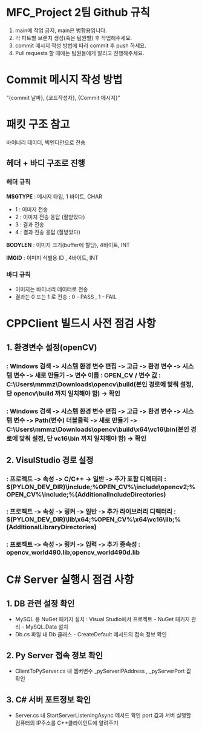 # MFC_Project 2팀 Github 규칙 
1. main에 작업 금지, main은 병합용입니다. 
2. 각 파트별 브랜치 생성(혹은 팀원별) 후 작업해주세요.
3. commit 메시지 작성 방법에 따라 commit 후 push 하세요.
4. Pull requests 할 때에는 팀원들에게 알리고 진행해주세요.

# Commit 메시지 작성 방법 
"{commit 날짜}, {코드작성자}, {Commit 메시지}"

# 패킷 구조 참고 
바이너리 데이터, 빅엔디안으로 전송
## 헤더 + 바디 구조로 진행 
### 헤더 규칙 
**MSGTYPE** : 메시지 타입, 1 바이트, CHAR
- 1 : 이미지 전송
- 2 : 이미지 전송 응답 (잘받았다)
- 3 : 결과 전송
- 4 : 결과 전송 응답 (잘받았다)

**BODYLEN** : 이미지 크기(buffer에 할당), 4바이트, INT 

**IMGID** : 이미지 식별용 ID , 4바이트, INT 

### 바디 규칙 
- 이미지는 바이너리 데이터로 전송
- 결과는 0 또는 1 로 전송 : 0 - PASS , 1 - FAIL

# CPPClient 빌드시 사전 점검 사항
## 1. 환경변수 설정(openCV)
### : Windows 검색 -> 시스템 환경 변수 편집 -> 고급 -> 환경 변수 -> 시스템 변수 -> 새로 만들기 -> 변수 이름 : OPEN_CV / 변수 값 : C:\Users\mmmz\Downloads\opencv\build(본인 경로에 맞춰 설정, 단 opencv\build 까지 일치해야 함) -> 확인
### : Windows 검색 -> 시스템 환경 변수 편집 -> 고급 -> 환경 변수 -> 시스템 변수 -> Path(변수) 더블클릭 ->  새로 만들기 -> C:\Users\mmmz\Downloads\opencv\build\x64\vc16\bin(본인 경로에 맞춰 설정, 단 vc16\bin 까지 일치해야 함) -> 확인
## 2. VisulStudio 경로 설정
### : 프로젝트 -> 속성 -> C/C++ -> 일반 -> 추가 포함 디렉터리 : $(PYLON_DEV_DIR)\include;%OPEN_CV%\include\opencv2;%OPEN_CV%\include;%(AdditionalIncludeDirectories)
### : 프로젝트 -> 속성 -> 링커 -> 일반 -> 추가 라이브러리 디렉터리 : $(PYLON_DEV_DIR)\lib\x64;%OPEN_CV%\x64\vc16\lib;%(AdditionalLibraryDirectories)
### : 프로젝트 -> 속성 -> 링커 -> 입력 -> 추가 종속성 : opencv_world490.lib;opencv_world490d.lib

# C# Server 실행시 점검 사항 
## 1. DB 관련 설정 확인 
- MySQL 용 NuGet 패키지 설치 : Visual Studio에서 프로젝트 - NuGet 패키지 관리 - MySQL.Data 설치 
- Db.cs 파일 내 Db 클래스 - CreateDefault 메서드의 접속 정보 확인
## 2. Py Server 접속 정보 확인 
- ClientToPyServer.cs 내 멤버변수 _pyServerIPAddress , _pyServerPort 값 확인
## 3. C# 서버 포트정보 확인 
- Server.cs 내 StartServerListeningAsync 메서드 확인 port 값과 서버 실행할 컴퓨터의 IP주소를 C++클라이언트에 알려주기
